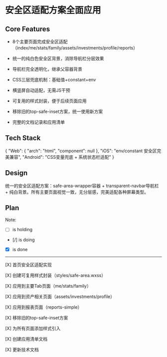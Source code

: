 # 安全区适配方案全面应用

## Core Features

- 8个主要页面完成安全区适配（index/me/stats/family/assets/investments/profile/reports）

- 统一的纯白色安全区背景，消除导航栏分层效果

- 导航栏完全透明化，继承父容器背景

- CSS三层兜底机制：基础值+constant+env

- 横竖屏自动适配，无需JS干预

- 可复用的样式封装，便于后续页面应用

- 移除旧的top-safe-inset方案，统一使用新方案

- 完整的文档记录和应用清单

## Tech Stack

{
  "Web": {
    "arch": "html",
    "component": null
  },
  "iOS": "env/constant 安全区完美兼容",
  "Android": "CSS变量兜底 + 系统状态栏适配"
}

## Design

统一的安全区适配方案：safe-area-wrapper容器 + transparent-navbar导航栏 + 纯白背景。所有主要页面视觉一致，无分层感，完美适配各种屏幕类型。

## Plan

Note: 

- [ ] is holding
- [/] is doing
- [X] is done

---

[X] 首页安全区适配实现

[X] 创建可复用样式封装（styles/safe-area.wxss）

[X] 应用到主要Tab页面（me/stats/family）

[X] 应用到资产相关页面（assets/investments/profile）

[X] 应用到报表页面（reports-simple）

[X] 移除旧的top-safe-inset方案

[X] 为所有页面添加样式引入

[X] 创建应用清单文档

[X] 更新技术文档
